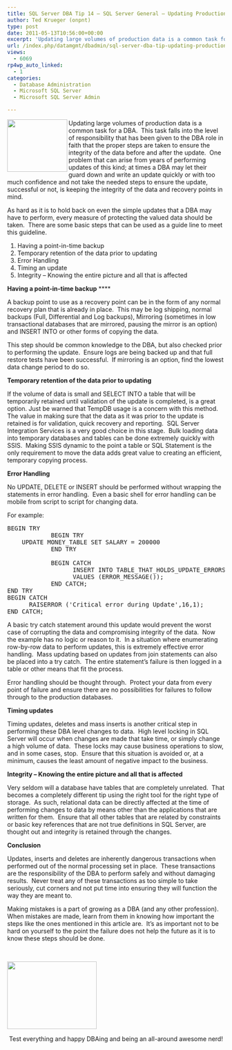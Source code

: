 ```yaml
---
title: SQL Server DBA Tip 14 – SQL Server General – Updating Production Data
author: Ted Krueger (onpnt)
type: post
date: 2011-05-13T10:56:00+00:00
excerpt: 'Updating large volumes of production data is a common task for a DBA.  This task falls into the level of responsibility that has been given to the DBA role in faith that the proper steps are taken to ensure the integrity of the data before and after the&hellip;'
url: /index.php/datamgmt/dbadmin/sql-server-dba-tip-updating-production-data/
views:
  - 6069
rp4wp_auto_linked:
  - 1
categories:
  - Database Administration
  - Microsoft SQL Server
  - Microsoft SQL Server Admin

---
```

<div class="image_block">
  <a href="/media/blogs/All/-22.png?mtime=1305291213"><img src="/wp-content/uploads/blogs/All/-22.png?mtime=1305291213" alt="" width="139" height="121" align="left" /></a>
</div>

Updating large volumes of production data is a common task for a DBA.  This task falls into the level of responsibility that has been given to the DBA role in faith that the proper steps are taken to ensure the integrity of the data before and after the update.  One problem that can arise from years of performing updates of this kind; at times a DBA may let their guard down and write an update quickly or with too much confidence and not take the needed steps to ensure the update, successful or not, is keeping the integrity of the data and recovery points in mind.

As hard as it is to hold back on even the simple updates that a DBA may have to perform, every measure of protecting the valued data should be taken.  There are some basic steps that can be used as a guide line to meet this guideline.

  1. Having a point-in-time backup
  2. Temporary retention of the data prior to updating
  3. Error Handling
  4. Timing an update
  5. Integrity &#8211; Knowing the entire picture and all that is affected

**Having a point-in-time backup** ****

A backup point to use as a recovery point can be in the form of any normal recovery plan that is already in place.  This may be log shipping, normal backups (Full, Differential and Log backups), Mirroring (sometimes in low transactional databases that are mirrored, pausing the mirror is an option) and INSERT INTO or other forms of copying the data. 

This step should be common knowledge to the DBA, but also checked prior to performing the update.  Ensure logs are being backed up and that full restore tests have been successful.  If mirroring is an option, find the lowest data change period to do so.

**Temporary retention of the data prior to updating**

If the volume of data is small and SELECT INTO a table that will be temporarily retained until validation of the update is completed, is a great option. Just be warned that TempDB usage is a concern with this method.  The value in making sure that the data as it was prior to the update is retained is for validation, quick recovery and reporting.  SQL Server Integration Services is a very good choice in this stage.  Bulk loading data into temporary databases and tables can be done extremely quickly with SSIS.  Making SSIS dynamic to the point a table or SQL Statement is the only requirement to move the data adds great value to creating an efficient, temporary copying process.

**Error Handling**

No UPDATE, DELETE or INSERT should be performed without wrapping the statements in error handling.  Even a basic shell for error handling can be mobile from script to script for changing data.

For example:

<pre>BEGIN TRY
            BEGIN TRY 
	UPDATE MONEY_TABLE SET SALARY = 200000                                                  
            END TRY
           
            BEGIN CATCH
                  INSERT INTO TABLE_THAT_HOLDS_UPDATE_ERRORS (ERROR)
                  VALUES (ERROR_MESSAGE());
            END CATCH;  
END TRY
BEGIN CATCH 
      RAISERROR ('Critical error during Update',16,1);
END CATCH;</pre>

A basic try catch statement around this update would prevent the worst case of corrupting the data and compromising integrity of the data.  Now the example has no logic or reason to it.  In a situation where enumerating row-by-row data to perform updates, this is extremely effective error handling.  Mass updating based on updates from join statements can also be placed into a try catch.  The entire statement’s failure is then logged in a table or other means that fit the process. 

Error handling should be thought through.  Protect your data from every point of failure and ensure there are no possibilities for failures to follow through to the production databases.

**Timing updates**

Timing updates, deletes and mass inserts is another critical step in performing these DBA level changes to data.  High level locking in SQL Server will occur when changes are made that take time, or simply change a high volume of data.  These locks may cause business operations to slow, and in some cases, stop.  Ensure that this situation is avoided or, at a minimum, causes the least amount of negative impact to the business. 

**Integrity &#8211; Knowing the entire picture and all that is affected**

Very seldom will a database have tables that are completely unrelated.  That becomes a completely different tip using the right tool for the right type of storage.  As such, relational data can be directly affected at the time of performing changes to data by means other than the applications that are written for them.  Ensure that all other tables that are related by constraints or basic key references that are not true definitions in SQL Server, are thought out and integrity is retained through the changes. 

**Conclusion**

Updates, inserts and deletes are inherently dangerous transactions when performed out of the normal processing set in place.  These transactions are the responsibility of the DBA to perform safely and without damaging results.  Never treat any of these transactions as too simple to take seriously, cut corners and not put time into ensuring they will function the way they are meant to. 

Making mistakes is a part of growing as a DBA (and any other profession).  When mistakes are made, learn from them in knowing how important the steps like the ones mentioned in this article are.  It’s as important not to be hard on yourself to the point the failure does not help the future as it is to know these steps should be done. 

 

<div class="image_block">
  <a href="/media/blogs/All/-23.png?mtime=1305291213"><img src="/wp-content/uploads/blogs/All/-23.png?mtime=1305291213" alt="" width="207" height="156" /></a>
</div>

<p style="text-align: center;">
  Test everything and happy DBAing and being an all-around awesome nerd!
</p>